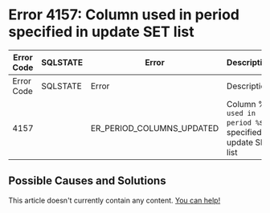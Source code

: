 
# Error 4157: Column used in period specified in update SET list


| Error Code | SQLSTATE | Error | Description |
| --- | --- | --- | --- |
| Error Code | SQLSTATE | Error | Description |
| 4157 |  | ER_PERIOD_COLUMNS_UPDATED | Column %`s used in period %`s specified in update SET list |




## Possible Causes and Solutions


This article doesn't currently contain any content. [You can help!](/kb/en/writing-and-editing-knowledge-base-articles/)

